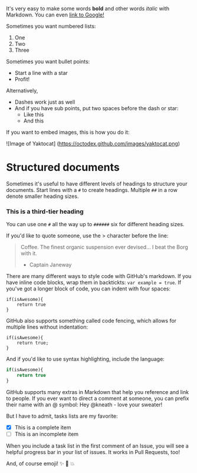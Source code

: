 It's very easy to make some words **bold** and other words
*italic* with Markdown. You can even
[link to Google!](http://google.com)

Sometimes you want numbered lists:

1. One
2. Two
3. Three

Sometimes you want bullet points:

* Start a line with a star
* Profit!

Alternatively,

- Dashes work just as well
- And if you have sub points, put two spaces before the dash or star:
  - Like this
  - And this

If you want to embed images, this is how you do it:

![Image of Yaktocat] (https://octodex.github.com/images/yaktocat.png)

# Structured documents

Sometimes it's useful to have different levels of headings to 
structure your documents. Start lines with a `#` to create 
headings. Multiple `##` in a row denote smaller heading sizes.

### This is a third-tier heading

You can use one `#` all the way up to `######` six for 
different heading sizes.

If you'd like to quote someone, use the > character before the
line:

> Coffee. The finest organic suspension ever devised... I beat
the Borg with it.
> - Captain Janeway

There are many different ways to style code with GitHub's 
markdown. If you have inline code blocks, wrap them in
backtickts: `var example = true`. If you've got a longer block
of code, you can indent with four spaces:

    if(isAwesome){
    	return true
    }

GitHub also supports something called code fencing, which
allows for multiple lines without indentation:

```
if(isAwesome){
	return true;
}
```

And if you'd like to use syntax highlighting, include the
language:

```javascript
if(isAwesome){
	return true
}
```

GitHub supports many extras in Markdown that help you reference 
and link to people. If you ever want to direct a comment at
someone, you can prefix their name with an @ symbol: Hey
@kneath - love your sweater!

But I have to admit, tasks lists are my favorite:

- [x] This is a complete item
- [ ] This is an incomplete item

When you include a task list in the first comment of an Issue,
you will see a helpful progress bar in your list of issues.
It works in Pull Requests, too!

And, of course emoji! :sparkles: :camel: :boom:


